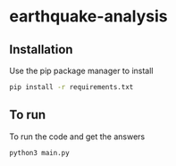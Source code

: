 # earthquake-analysis
## Installation
Use the pip package manager to install
```bash
pip install -r requirements.txt
```
## To run
To run the code and get the answers

```bash
python3 main.py
```
